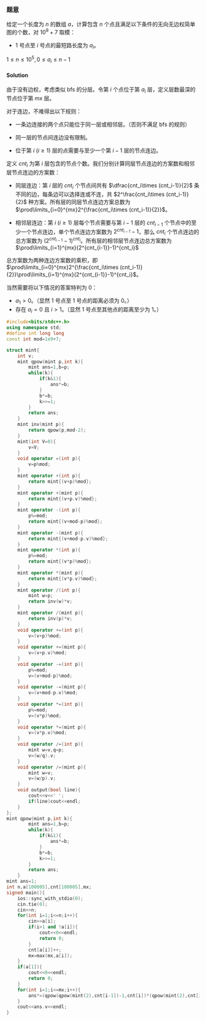 ### 题意

给定一个长度为 $n$ 的数组 $a$，计算包含 $n$ 个点且满足以下条件的无向无边权简单图的个数，对 $10^9+7$ 取模：

- $1$ 号点至 $i$ 号点的最短路长度为 $a_i$。

$1\le n \le 10^5,0\le a_i \le n-1$

#### Solution

由于没有边权，考虑类似 bfs 的分层。令第 $i$ 个点位于第 $a_i$ 层，定义层数最深的节点位于第 $mx$ 层。

对于连边，不难得出以下规则：

- 一条边连接的两个点只能位于同一层或相邻层。（否则不满足 bfs 的规则）

- 同一层的节点间连边没有限制。
- 位于第 $i$ $(i\ge1)$ 层的点需要与至少一个第 $i-1$ 层的节点连边。

定义 $cnt_i$ 为第 $i$ 层包含的节点个数。我们分别计算同层节点连边的方案数和相邻层节点连边的方案数：

- 同层连边：第 $i$ 层的 $cnt_i$ 个节点间共有 $\dfrac{cnt_i\times (cnt_i-1)}{2}$ 条不同的边，每条边可以选择连或不连，共 $2^\frac{cnt_i\times (cnt_i-1)}{2}$ 种方案。所有层的同层节点连边方案总数为 $\prod\limits_{i=0}^{mx}2^{\frac{cnt_i\times (cnt_i-1)}{2}}$。

- 相邻层连边：第 $i$ $(i\ge1)$ 层每个节点需要与第 $i-1$ 层的 $cnt_{i-1}$ 个节点中的至少一个节点连边，单个节点连边方案数为 $2^{cnt_{i-1}}-1$，那么 $cnt_i$ 个节点连边的总方案数为 $(2^{cnt_{i-1}}-1)^{cnt_i}$。所有层的相邻层节点连边总方案数为 $\prod\limits_{i=1}^{mx}(2^{cnt_{i-1}}-1)^{cnt_i}$

总方案数为两种连边方案数的乘积，即 $\prod\limits_{i=0}^{mx}2^{\frac{cnt_i\times (cnt_i-1)}{2}}\prod\limits_{i=1}^{mx}(2^{cnt_{i-1}}-1)^{cnt_i}$。

当然需要将以下情况的答案特判为 $0$：

- $a_1>0$。（显然 $1$ 号点至 $1$ 号点的距离必须为 $0$。）
- 存在 $a_i=0$ 且 $i>1$。（显然 $1$ 号点至其他点的距离至少为 $1$。）

```cpp
#include<bits/stdc++.h>
using namespace std;
#define int long long
const int mod=1e9+7;

struct mint{
	int v;
	mint qpow(mint p,int k){
		mint ans=1,b=p;
		while(k){
			if(k&1){
				ans*=b;
			}
			b*=b;
			k>>=1;
		}
		return ans;
	}
	mint inv(mint p){
		return qpow(p,mod-2);
	}
	mint(int V=0){
		v=V;
	}
	void operator =(int p){
		v=p%mod;
	}
	mint operator +(int p){
		return mint{(v+p)%mod};
	}
	mint operator +(mint p){
		return mint{(v+p.v)%mod};
	}
	mint operator -(int p){
		p%=mod;
		return mint{(v+mod-p)%mod};
	}
	mint operator -(mint p){
		return mint{(v+mod-p.v)%mod};
	}
	mint operator *(int p){
		p%=mod;
		return mint{(v*p)%mod};
	}
	mint operator *(mint p){
		return mint{(v*p.v)%mod};
	}
	mint operator /(int p){
		mint w=p;
		return inv(w)*v;
	}
	mint operator /(mint p){
		return inv(p)*v;
	}
	void operator +=(int p){
		v=(v+p)%mod;
	}
	void operator +=(mint p){
		v=(v+p.v)%mod;
	}
	void operator -=(int p){
		p%=mod;
		v=(v+mod-p)%mod;
	}
	void operator -=(mint p){
		v=(v+mod-p.v)%mod;
	}
	void operator *=(int p){
		p%=mod;
		v=(v*p)%mod;
	}
	void operator *=(mint p){
		v=(v*p.v)%mod;
	}
	void operator /=(int p){
		mint w=v,q=p;
		v=(w/q).v;
	}
	void operator /=(mint p){
		mint w=v;
		v=(w/p).v;
	}
	void output(bool line){
		cout<<v<<' ';
		if(line)cout<<endl;
	}
};
mint qpow(mint p,int k){
		mint ans=1,b=p;
		while(k){
			if(k&1){
				ans*=b;
			}
			b*=b;
			k>>=1;
		}
		return ans;
	}
mint ans=1;
int n,a[100005],cnt[100005],mx;
signed main(){
	ios::sync_with_stdio(0);
	cin.tie(0);
	cin>>n;
	for(int i=1;i<=n;i++){
		cin>>a[i];
		if(i>1 and !a[i]){
			cout<<0<<endl;
			return 0;
		}
		cnt[a[i]]++;
		mx=max(mx,a[i]);
	}
	if(a[1]){
		cout<<0<<endl;
		return 0;
	}
	for(int i=1;i<=mx;i++){
		ans*=(qpow(qpow(mint(2),cnt[i-1])-1,cnt[i])*(qpow(mint(2),cnt[i]*(cnt[i]-1)/2)));
	}
	cout<<ans.v<<endl;
}
```

